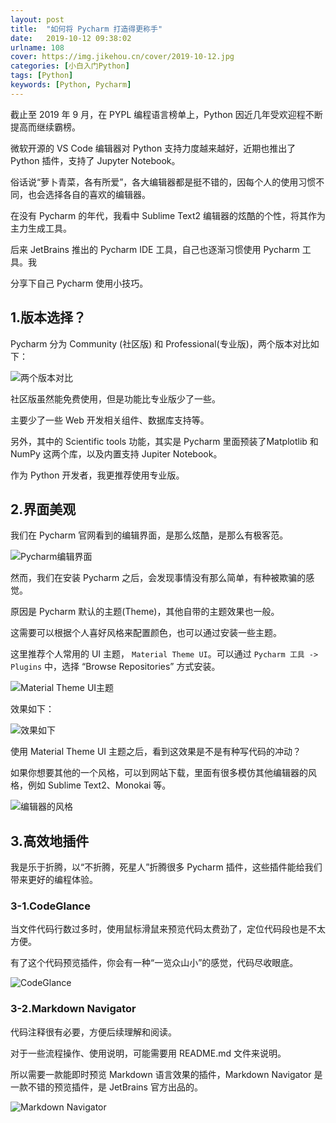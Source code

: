 ```yaml
---
layout: post
title:  "如何将 Pycharm 打造得更称手"
date:   2019-10-12 09:38:02
urlname: 108
cover: https://img.jikehou.cn/cover/2019-10-12.jpg
categories: [小白入门Python]
tags: [Python]
keywords: [Python, Pycharm]
---
```

截止至 2019 年 9 月，在 PYPL 编程语言榜单上，Python 因近几年受欢迎程不断提高而继续霸榜。

微软开源的 VS Code 编辑器对 Python 支持力度越来越好，近期也推出了 Python 插件，支持了 Jupyter Notebook。

俗话说“萝卜青菜，各有所爱”，各大编辑器都是挺不错的，因每个人的使用习惯不同，也会选择各自的喜欢的编辑器。

在没有 Pycharm 的年代，我看中 Sublime Text2 编辑器的炫酷的个性，将其作为主力生成工具。

后来  JetBrains 推出的 Pycharm IDE 工具，自己也逐渐习惯使用 Pycharm 工具。我

分享下自己 Pycharm 使用小技巧。
<!-- more -->
## 1.版本选择？

Pycharm 分为 Community (社区版) 和 Professional(专业版)，两个版本对比如下：

![两个版本对比](https://img.jikehou.cn/img/20191012_1.jpg)

社区版虽然能免费使用，但是功能比专业版少了一些。

主要少了一些 Web 开发相关组件、数据库支持等。

另外，其中的 Scientific tools 功能，其实是 Pycharm 里面预装了Matplotlib 和 NumPy 这两个库，以及内置支持 Jupiter Notebook。

作为 Python 开发者，我更推荐使用专业版。

## 2.界面美观

我们在 Pycharm 官网看到的编辑界面，是那么炫酷，是那么有极客范。

![Pycharm编辑界面](https://img.jikehou.cn/img/20191012_2.jpg)

然而，我们在安装 Pycharm 之后，会发现事情没有那么简单，有种被欺骗的感觉。

原因是 Pycharm 默认的主题(Theme)，其他自带的主题效果也一般。

这需要可以根据个人喜好风格来配置颜色，也可以通过安装一些主题。

这里推荐个人常用的 UI 主题， `Material Theme UI`。可以通过 `Pycharm 工具 -> Plugins` 中，选择 “Browse Repositories” 方式安装。

![Material Theme UI主题](https://img.jikehou.cn/img/20191012_3.jpg)

效果如下：

![效果如下](https://img.jikehou.cn/img/20191012_4.jpg)

使用 Material Theme UI 主题之后，看到这效果是不是有种写代码的冲动？

如果你想要其他的一个风格，可以到网站下载，里面有很多模仿其他编辑器的风格，例如 Sublime Text2、Monokai 等。

![编辑器的风格](https://img.jikehou.cn/img/20191012_5.jpg)

## 3.高效地插件

我是乐于折腾，以“不折腾，死星人”折腾很多 Pycharm 插件，这些插件能给我们带来更好的编程体验。

### 3-1.CodeGlance

当文件代码行数过多时，使用鼠标滑鼠来预览代码太费劲了，定位代码段也是不太方便。

有了这个代码预览插件，你会有一种“一览众山小”的感觉，代码尽收眼底。

![CodeGlance](https://img.jikehou.cn/img/20191012_6.gif)

### 3-2.Markdown Navigator

代码注释很有必要，方便后续理解和阅读。

对于一些流程操作、使用说明，可能需要用 README.md 文件来说明。

所以需要一款能即时预览 Markdown 语言效果的插件，Markdown Navigator 是一款不错的预览插件，是 JetBrains 官方出品的。

![Markdown Navigator](https://img.jikehou.cn/img/20191012_7.jpg)